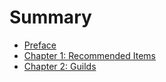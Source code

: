 # Summary

* [Preface](README.md)
* [Chapter 1: Recommended Items](chapter1.md)
* [Chapter 2: Guilds](chapter-2-guilds.md)

